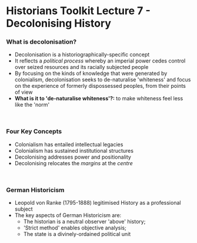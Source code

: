 # Historians Toolkit Lecture 7 - Decolonising History


### What is decolonisation?

- Decolonisation is a historiographically-specific concept
- It reflects a *political process* whereby an imperial power cedes control over seized resources and its racially subjected people
- By focusing on the kinds of knowledge that were generated by colonialism, decolonisation seeks to de-naturalise 'whiteness' and focus on the experience of formerly dispossessed peoples, from their points of view
- **What is it to 'de-naturalise whiteness'?:** to make whiteness feel less like the 'norm'

</br>

### Four Key Concepts

- Colonialism has entailed intellectual legacies
- Colonialism has sustained institutional structures
- Decolonising addresses power and positionality
- Decolonising relocates the *margins* at the *centre*

</br>

### German Historicism

- Leopold von Ranke (1795-1888) legitimised History as a professional subject
- The key aspects of German Historicism are:
	- The historian is a neutral observer 'above' history;
	- 'Strict method' enables objective analysis;
	- The state is a divinely-ordained political unit